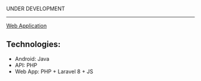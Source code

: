 UNDER DEVELOPMENT
<br>
<hr>
<a href="https://mapserverapi.herokuapp.com/">Web Application</a>


## Technologies:
- Android: Java
- API: PHP
- Web App: PHP + Laravel 8 + JS


